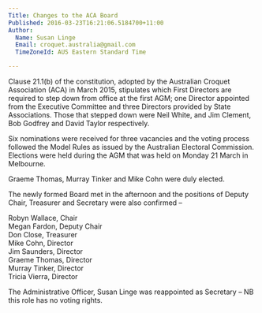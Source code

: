 ```yaml
---
Title: Changes to the ACA Board
Published: 2016-03-23T16:21:06.5184700+11:00
Author:
  Name: Susan Linge
  Email: croquet.australia@gmail.com
  TimeZoneId: AUS Eastern Standard Time

---
```

Clause 21.1(b) of the constitution, adopted by the Australian Croquet Association (ACA) in March 2015, stipulates which First Directors are required to step down from office at the first AGM; one Director appointed from the Executive Committee and three Directors provided by State Associations.  Those that stepped down were Neil White, and Jim Clement, Bob Godfrey and David Taylor respectively. 

Six nominations were received for three vacancies and the voting process followed the Model Rules as issued by the Australian Electoral Commission.  Elections were held during the AGM that was held on Monday 21 March in Melbourne.

Graeme Thomas, Murray Tinker and Mike Cohn were duly elected.

The newly formed Board met in the afternoon and the positions of Deputy Chair, Treasurer and Secretary were also confirmed – 

Robyn Wallace, Chair
<br/>Megan Fardon, Deputy Chair
<br/>Don Close, Treasurer
<br/>Mike Cohn, Director
<br/>Jim Saunders, Director
<br/>Graeme Thomas, Director
<br/>Murray Tinker, Director
<br/>Tricia Vierra, Director

The Administrative Officer, Susan Linge was reappointed as Secretary – NB this role has no voting rights.